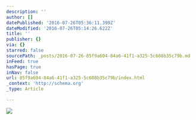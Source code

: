```yaml
---
description: ''
author: []
datePublished: '2016-07-26T05:36:11.399Z'
dateModified: '2016-07-26T05:14:26.622Z'
title: ''
publisher: {}
via: {}
starred: false
sourcePath: _posts/2016-07-26-85f9a604-84a6-41f1-a325-5c608b35c79b.md
inFeed: true
hasPage: true
inNav: false
url: 85f9a604-84a6-41f1-a325-5c608b35c79b/index.html
_context: 'http://schema.org'
_type: Article

---
```

![](https://the-grid-user-content.s3-us-west-2.amazonaws.com/08ce53d1-1739-4623-b3eb-a18a827b6481.jpg)
